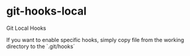 # git-hooks-local
Git Local Hooks

If you want to enable specific hooks, simply copy file from the working directory to the `.git/hooks´
